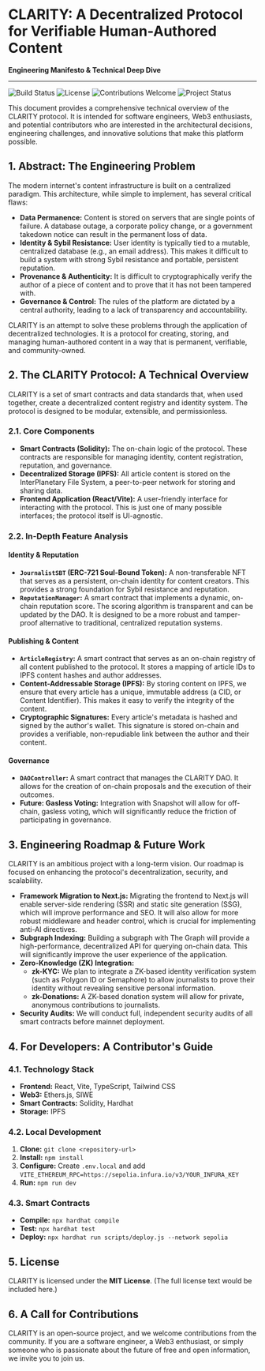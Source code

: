 
# CLARITY: A Decentralized Protocol for Verifiable Human-Authored Content

**Engineering Manifesto & Technical Deep Dive**

---

![Build Status](https://img.shields.io/badge/build-passing-green) ![License](https://img.shields.io/badge/license-MIT-blue) ![Contributions Welcome](https://img.shields.io/badge/contributions-welcome-brightgreen) ![Project Status](https://img.shields.io/badge/status-functional%20prototype-orange)

This document provides a comprehensive technical overview of the CLARITY protocol. It is intended for software engineers, Web3 enthusiasts, and potential contributors who are interested in the architectural decisions, engineering challenges, and innovative solutions that make this platform possible.

## 1. Abstract: The Engineering Problem

The modern internet's content infrastructure is built on a centralized paradigm. This architecture, while simple to implement, has several critical flaws:

-   **Data Permanence:** Content is stored on servers that are single points of failure. A database outage, a corporate policy change, or a government takedown notice can result in the permanent loss of data.
-   **Identity & Sybil Resistance:** User identity is typically tied to a mutable, centralized database (e.g., an email address). This makes it difficult to build a system with strong Sybil resistance and portable, persistent reputation.
-   **Provenance & Authenticity:** It is difficult to cryptographically verify the author of a piece of content and to prove that it has not been tampered with.
-   **Governance & Control:** The rules of the platform are dictated by a central authority, leading to a lack of transparency and accountability.

CLARITY is an attempt to solve these problems through the application of decentralized technologies. It is a protocol for creating, storing, and managing human-authored content in a way that is permanent, verifiable, and community-owned.

## 2. The CLARITY Protocol: A Technical Overview

CLARITY is a set of smart contracts and data standards that, when used together, create a decentralized content registry and identity system. The protocol is designed to be modular, extensible, and permissionless.

### 2.1. Core Components

-   **Smart Contracts (Solidity):** The on-chain logic of the protocol. These contracts are responsible for managing identity, content registration, reputation, and governance.
-   **Decentralized Storage (IPFS):** All article content is stored on the InterPlanetary File System, a peer-to-peer network for storing and sharing data.
-   **Frontend Application (React/Vite):** A user-friendly interface for interacting with the protocol. This is just one of many possible interfaces; the protocol itself is UI-agnostic.

### 2.2. In-Depth Feature Analysis

#### Identity & Reputation
-   **`JournalistSBT` (ERC-721 Soul-Bound Token):** A non-transferable NFT that serves as a persistent, on-chain identity for content creators. This provides a strong foundation for Sybil resistance and reputation.
-   **`ReputationManager`:** A smart contract that implements a dynamic, on-chain reputation score. The scoring algorithm is transparent and can be updated by the DAO. It is designed to be a more robust and tamper-proof alternative to traditional, centralized reputation systems.

#### Publishing & Content
-   **`ArticleRegistry`:** A smart contract that serves as an on-chain registry of all content published to the protocol. It stores a mapping of article IDs to IPFS content hashes and author addresses.
-   **Content-Addressable Storage (IPFS):** By storing content on IPFS, we ensure that every article has a unique, immutable address (a CID, or Content Identifier). This makes it easy to verify the integrity of the content.
-   **Cryptographic Signatures:** Every article's metadata is hashed and signed by the author's wallet. This signature is stored on-chain and provides a verifiable, non-repudiable link between the author and their content.

#### Governance
-   **`DAOController`:** A smart contract that manages the CLARITY DAO. It allows for the creation of on-chain proposals and the execution of their outcomes.
-   **Future: Gasless Voting:** Integration with Snapshot will allow for off-chain, gasless voting, which will significantly reduce the friction of participating in governance.


## 3. Engineering Roadmap & Future Work

CLARITY is an ambitious project with a long-term vision. Our roadmap is focused on enhancing the protocol's decentralization, security, and scalability.

-   **Framework Migration to Next.js:** Migrating the frontend to Next.js will enable server-side rendering (SSR) and static site generation (SSG), which will improve performance and SEO. It will also allow for more robust middleware and header control, which is crucial for implementing anti-AI directives.
-   **Subgraph Indexing:** Building a subgraph with The Graph will provide a high-performance, decentralized API for querying on-chain data. This will significantly improve the user experience of the application.
-   **Zero-Knowledge (ZK) Integration:**
    -   **zk-KYC:** We plan to integrate a ZK-based identity verification system (such as Polygon ID or Semaphore) to allow journalists to prove their identity without revealing sensitive personal information.
    -   **zk-Donations:** A ZK-based donation system will allow for private, anonymous contributions to journalists.
-   **Security Audits:** We will conduct full, independent security audits of all smart contracts before mainnet deployment.

## 4. For Developers: A Contributor's Guide

### 4.1. Technology Stack
-   **Frontend:** React, Vite, TypeScript, Tailwind CSS
-   **Web3:** Ethers.js, SIWE
-   **Smart Contracts:** Solidity, Hardhat
-   **Storage:** IPFS

### 4.2. Local Development
1.  **Clone:** `git clone <repository-url>`
2.  **Install:** `npm install`
3.  **Configure:** Create `.env.local` and add `VITE_ETHEREUM_RPC=https://sepolia.infura.io/v3/YOUR_INFURA_KEY`
4.  **Run:** `npm run dev`

### 4.3. Smart Contracts
-   **Compile:** `npx hardhat compile`
-   **Test:** `npx hardhat test`
-   **Deploy:** `npx hardhat run scripts/deploy.js --network sepolia`

## 5. License

CLARITY is licensed under the **MIT License**. (The full license text would be included here.)

## 6. A Call for Contributions

CLARITY is an open-source project, and we welcome contributions from the community. If you are a software engineer, a Web3 enthusiast, or simply someone who is passionate about the future of free and open information, we invite you to join us.
